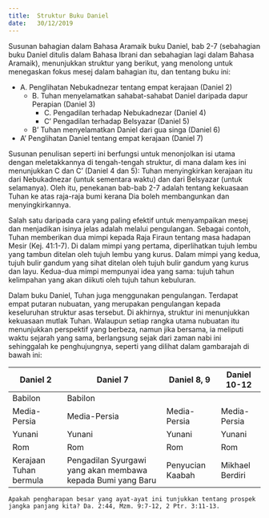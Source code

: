 ```yaml
---
title:  Struktur Buku Daniel
date:   30/12/2019
---
```


Susunan bahagian dalam Bahasa Aramaik buku Daniel, bab 2-7 (sebahagian buku Daniel ditulis dalam Bahasa Ibrani dan sebahagian lagi dalam Bahasa Aramaik), menunjukkan struktur yang berikut, yang menolong untuk menegaskan fokus mesej dalam bahagian itu, dan tentang buku ini:

- A. Penglihatan Nebukadnezar tentang empat kerajaan (Daniel 2)
    - B.     Tuhan menyelamatkan sahabat-sahabat Daniel daripada dapur Perapian (Daniel 3)
        - C.   Pengadilan terhadap Nebukadnezar (Daniel 4)
        - C’   Pengadilan terhadap Belsyazar (Daniel 5)
    - B’   Tuhan menyelamatkan Daniel dari gua singa (Daniel 6)
- A’    Penglihatan Daniel tentang empat kerajaan (Daniel 7)

Susunan penulisan seperti ini berfungsi untuk menonjolkan isi utama dengan meletakkannya di tengah-tengah struktur, di mana dalam kes ini menunjukkan C dan C’ (Daniel 4 dan 5):  Tuhan menyingkirkan kerajaan itu dari Nebukadnezar (untuk sementara waktu) dan dari Belsyazar (untuk selamanya).  Oleh itu, penekanan bab-bab 2-7 adalah tentang kekuasaan Tuhan ke atas raja-raja bumi kerana Dia boleh membangunkan dan menyingkirkannya.

Salah satu daripada cara yang paling efektif untuk menyampaikan mesej dan menjadikan isinya jelas adalah melalui pengulangan.  Sebagai contoh, Tuhan memberikan dua mimpi kepada Raja Firaun tentang masa hadapan Mesir (Kej. 41:1-7).  Di dalam mimpi yang pertama, diperlihatkan tujuh lembu yang tambun ditelan oleh tujuh lembu yang kurus.  Dalam mimpi yang kedua, tujuh bulir gandum yang sihat ditelan oleh tujuh bulir gandum yang kurus dan layu.  Kedua-dua mimpi mempunyai idea yang sama: tujuh tahun kelimpahan yang akan diikuti oleh tujuh tahun kebuluran.

Dalam buku Daniel, Tuhan juga menggunakan pengulangan.  Terdapat empat putaran nubuatan, yang merupakan pengulangan kepada keseluruhan struktur asas tersebut.  Di akhirnya, struktur ini menunjukkan kekuasaan mutlak Tuhan.  Walaupun setiap rangka utama nubuatan itu menunjukkan perspektif yang berbeza, namun jika bersama, ia meliputi waktu sejarah yang sama, berlangsung sejak dari zaman nabi ini sehinggalah ke penghujungnya, seperti yang dilihat dalam gambarajah di bawah ini:

|Daniel 2|Daniel 7|Daniel 8, 9|Daniel 10-12|
|---|---|---|---|
|Babilon|Babilon|||
|Media-Persia|Media-Persia|Media-Persia|Media-Persia|
|Yunani|Yunani|Yunani|Yunani|
|Rom|Rom|Rom|Rom|
|Kerajaan Tuhan bermula|Pengadilan Syurgawi yang akan membawa kepada Bumi yang Baru|Penyucian Kaabah|Mikhael Berdiri|

`Apakah pengharapan besar yang ayat-ayat ini tunjukkan tentang prospek jangka panjang kita? Da. 2:44, Mzm. 9:7-12, 2 Ptr. 3:11-13.`